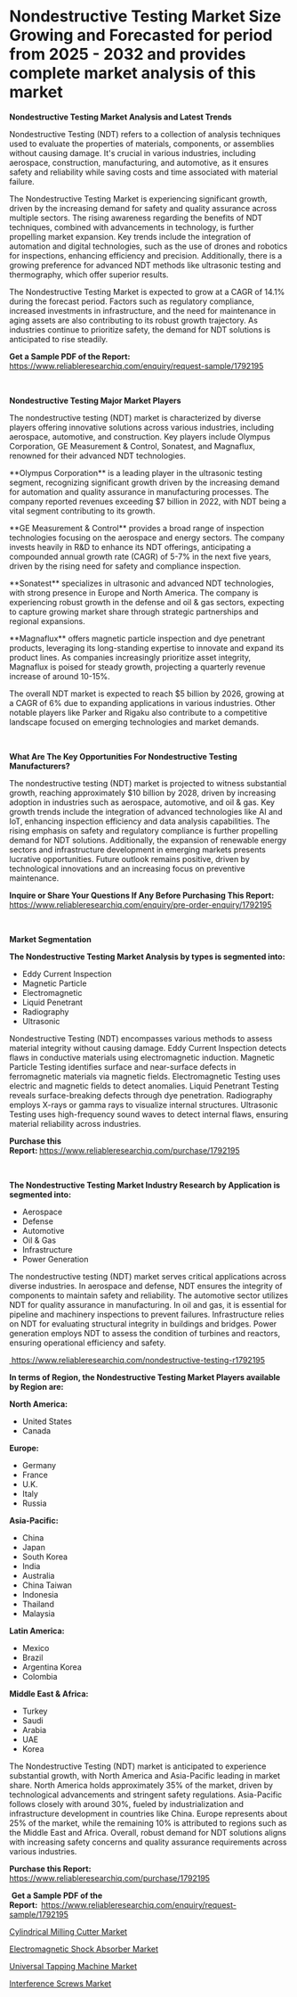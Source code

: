 <p><h1>Nondestructive Testing Market Size Growing and Forecasted for period from 2025 - 2032 and provides complete market analysis of this market</h1></p><p><strong>Nondestructive Testing Market Analysis and Latest Trends</strong></p>
<p><p>Nondestructive Testing (NDT) refers to a collection of analysis techniques used to evaluate the properties of materials, components, or assemblies without causing damage. It's crucial in various industries, including aerospace, construction, manufacturing, and automotive, as it ensures safety and reliability while saving costs and time associated with material failure.</p><p>The Nondestructive Testing Market is experiencing significant growth, driven by the increasing demand for safety and quality assurance across multiple sectors. The rising awareness regarding the benefits of NDT techniques, combined with advancements in technology, is further propelling market expansion. Key trends include the integration of automation and digital technologies, such as the use of drones and robotics for inspections, enhancing efficiency and precision. Additionally, there is a growing preference for advanced NDT methods like ultrasonic testing and thermography, which offer superior results.</p><p>The Nondestructive Testing Market is expected to grow at a CAGR of 14.1% during the forecast period. Factors such as regulatory compliance, increased investments in infrastructure, and the need for maintenance in aging assets are also contributing to its robust growth trajectory. As industries continue to prioritize safety, the demand for NDT solutions is anticipated to rise steadily.</p></p>
<p><strong>Get a Sample PDF of the Report:&nbsp;</strong> <a href="https://www.reliableresearchiq.com/enquiry/request-sample/1792195?utm_campaign=1870&utm_medium=2&utm_source=Github&utm_content=ia&utm_term=20022025&utm_id=nondestructive-testing">https://www.reliableresearchiq.com/enquiry/request-sample/1792195</a></p>
<p>&nbsp;</p>
<p><strong>Nondestructive Testing Major Market Players</strong></p>
<p><p>The nondestructive testing (NDT) market is characterized by diverse players offering innovative solutions across various industries, including aerospace, automotive, and construction. Key players include Olympus Corporation, GE Measurement & Control, Sonatest, and Magnaflux, renowned for their advanced NDT technologies.</p><p>**Olympus Corporation** is a leading player in the ultrasonic testing segment, recognizing significant growth driven by the increasing demand for automation and quality assurance in manufacturing processes. The company reported revenues exceeding $7 billion in 2022, with NDT being a vital segment contributing to its growth.</p><p>**GE Measurement & Control** provides a broad range of inspection technologies focusing on the aerospace and energy sectors. The company invests heavily in R&D to enhance its NDT offerings, anticipating a compounded annual growth rate (CAGR) of 5-7% in the next five years, driven by the rising need for safety and compliance inspection.</p><p>**Sonatest** specializes in ultrasonic and advanced NDT technologies, with strong presence in Europe and North America. The company is experiencing robust growth in the defense and oil & gas sectors, expecting to capture growing market share through strategic partnerships and regional expansions.</p><p>**Magnaflux** offers magnetic particle inspection and dye penetrant products, leveraging its long-standing expertise to innovate and expand its product lines. As companies increasingly prioritize asset integrity, Magnaflux is poised for steady growth, projecting a quarterly revenue increase of around 10-15%.</p><p>The overall NDT market is expected to reach $5 billion by 2026, growing at a CAGR of 6% due to expanding applications in various industries. Other notable players like Parker and Rigaku also contribute to a competitive landscape focused on emerging technologies and market demands.</p></p>
<p>&nbsp;</p>
<p><strong>What Are The Key Opportunities For Nondestructive Testing Manufacturers?</strong></p>
<p><p>The nondestructive testing (NDT) market is projected to witness substantial growth, reaching approximately $10 billion by 2028, driven by increasing adoption in industries such as aerospace, automotive, and oil & gas. Key growth trends include the integration of advanced technologies like AI and IoT, enhancing inspection efficiency and data analysis capabilities. The rising emphasis on safety and regulatory compliance is further propelling demand for NDT solutions. Additionally, the expansion of renewable energy sectors and infrastructure development in emerging markets presents lucrative opportunities. Future outlook remains positive, driven by technological innovations and an increasing focus on preventive maintenance.</p></p>
<p><strong>Inquire or Share Your Questions If Any Before Purchasing This Report:</strong> <a href="https://www.reliableresearchiq.com/enquiry/pre-order-enquiry/1792195?utm_campaign=1870&utm_medium=2&utm_source=Github&utm_content=ia&utm_term=20022025&utm_id=nondestructive-testing">https://www.reliableresearchiq.com/enquiry/pre-order-enquiry/1792195</a></p>
<p>&nbsp;</p>
<p><strong>Market Segmentation</strong></p>
<p><strong>The Nondestructive Testing Market Analysis by types is segmented into:</strong></p>
<p><ul><li>Eddy Current Inspection</li><li>Magnetic Particle</li><li>Electromagnetic</li><li>Liquid Penetrant</li><li>Radiography</li><li>Ultrasonic</li></ul></p>
<p><p>Nondestructive Testing (NDT) encompasses various methods to assess material integrity without causing damage. Eddy Current Inspection detects flaws in conductive materials using electromagnetic induction. Magnetic Particle Testing identifies surface and near-surface defects in ferromagnetic materials via magnetic fields. Electromagnetic Testing uses electric and magnetic fields to detect anomalies. Liquid Penetrant Testing reveals surface-breaking defects through dye penetration. Radiography employs X-rays or gamma rays to visualize internal structures. Ultrasonic Testing uses high-frequency sound waves to detect internal flaws, ensuring material reliability across industries.</p></p>
<p><strong>Purchase this Report:&nbsp;</strong><a href="https://www.reliableresearchiq.com/purchase/1792195?utm_campaign=1870&utm_medium=2&utm_source=Github&utm_content=ia&utm_term=20022025&utm_id=nondestructive-testing">https://www.reliableresearchiq.com/purchase/1792195</a></p>
<p>&nbsp;</p>
<p><strong>The Nondestructive Testing Market Industry Research by Application is segmented into:</strong></p>
<p><ul><li>Aerospace</li><li>Defense</li><li>Automotive</li><li>Oil & Gas</li><li>Infrastructure</li><li>Power Generation</li></ul></p>
<p><p>The nondestructive testing (NDT) market serves critical applications across diverse industries. In aerospace and defense, NDT ensures the integrity of components to maintain safety and reliability. The automotive sector utilizes NDT for quality assurance in manufacturing. In oil and gas, it is essential for pipeline and machinery inspections to prevent failures. Infrastructure relies on NDT for evaluating structural integrity in buildings and bridges. Power generation employs NDT to assess the condition of turbines and reactors, ensuring operational efficiency and safety.</p></p>
<p><a href="https://www.reliableresearchiq.com/nondestructive-testing-r1792195?utm_campaign=1870&utm_medium=2&utm_source=Github&utm_content=ia&utm_term=20022025&utm_id=nondestructive-testing">&nbsp;https://www.reliableresearchiq.com/nondestructive-testing-r1792195</a></p>
<p><strong>In terms of Region, the Nondestructive Testing Market Players available by Region are:</strong></p>
<p>
    <p> <strong> North America: </strong>
        <ul>
            <li>United States</li>
            <li>Canada</li>
        </ul>
        </p> 
    <p> <strong> Europe: </strong>
        <ul>
            <li>Germany</li>
            <li>France</li>
            <li>U.K.</li>
            <li>Italy</li>
            <li>Russia</li>
        </ul>
        </p> 
    <p> <strong> Asia-Pacific: </strong>
        <ul>
            <li>China</li>
            <li>Japan</li>
            <li>South Korea</li>
            <li>India</li>
            <li>Australia</li>
            <li>China Taiwan</li>
            <li>Indonesia</li>
            <li>Thailand</li>
            <li>Malaysia</li>
        </ul>
        </p> 
    <p> <strong> Latin America: </strong>
        <ul>
            <li>Mexico</li>
            <li>Brazil</li>
            <li>Argentina Korea</li>
            <li>Colombia</li>
        </ul>
        </p> 
    <p> <strong> Middle East & Africa: </strong>
        <ul>
            <li>Turkey</li>
            <li>Saudi</li>
            <li>Arabia</li>
            <li>UAE</li>
            <li>Korea</li>
        </ul>
    </p>
    </p>
<p><p>The Nondestructive Testing (NDT) market is anticipated to experience substantial growth, with North America and Asia-Pacific leading in market share. North America holds approximately 35% of the market, driven by technological advancements and stringent safety regulations. Asia-Pacific follows closely with around 30%, fueled by industrialization and infrastructure development in countries like China. Europe represents about 25% of the market, while the remaining 10% is attributed to regions such as the Middle East and Africa. Overall, robust demand for NDT solutions aligns with increasing safety concerns and quality assurance requirements across various industries.</p></p>
<p><strong>Purchase this Report: </strong><a href="https://www.reliableresearchiq.com/purchase/1792195?utm_campaign=1870&utm_medium=2&utm_source=Github&utm_content=ia&utm_term=20022025&utm_id=nondestructive-testing">https://www.reliableresearchiq.com/purchase/1792195</a></p>
<p>&nbsp;<strong>Get a Sample PDF of the Report:&nbsp;&nbsp;</strong><a href="https://www.reliableresearchiq.com/enquiry/request-sample/1792195?utm_campaign=1870&utm_medium=2&utm_source=Github&utm_content=ia&utm_term=20022025&utm_id=nondestructive-testing">https://www.reliableresearchiq.com/enquiry/request-sample/1792195</a></p>
<p><strong></strong></p>
<p><p><a href="https://github.com/marteionun0/Market-Research-Report-List-1/blob/main/cylindrical-milling-cutter-market.md?utm_campaign=1870&utm_medium=2&utm_source=Github&utm_content=ia&utm_term=20022025&utm_id=nondestructive-testing">Cylindrical Milling Cutter Market</a></p><p><a href="https://github.com/cortswiltscw/Market-Research-Report-List-1/blob/main/electromagnetic-shock-absorber-market.md?utm_campaign=1870&utm_medium=2&utm_source=Github&utm_content=ia&utm_term=20022025&utm_id=nondestructive-testing">Electromagnetic Shock Absorber Market</a></p><p><a href="https://github.com/radolavrish/Market-Research-Report-List-1/blob/main/universal-tapping-machine-market.md?utm_campaign=1870&utm_medium=2&utm_source=Github&utm_content=ia&utm_term=20022025&utm_id=nondestructive-testing">Universal Tapping Machine Market</a></p><p><a href="https://github.com/maseykokosq1/Market-Research-Report-List-1/blob/main/interference-screws-market.md?utm_campaign=1870&utm_medium=2&utm_source=Github&utm_content=ia&utm_term=20022025&utm_id=nondestructive-testing">Interference Screws Market</a></p></p>